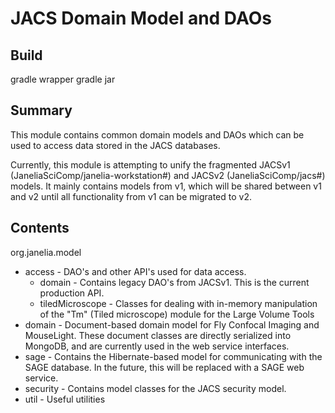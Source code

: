 # JACS Domain Model and DAOs

## Build

gradle wrapper 
gradle jar

## Summary

This module contains common domain models and DAOs which can be used to access data stored in the JACS databases.

Currently, this module is attempting to unify the fragmented JACSv1 (JaneliaSciComp/janelia-workstation#) and JACSv2 (JaneliaSciComp/jacs#) models. It mainly contains models from v1, which will be shared between v1 and v2 until all functionality from v1 can be migrated to v2. 

## Contents

org.janelia.model
* access - DAO's and other API's used for data access.
    * domain - Contains legacy DAO's from JACSv1. This is the current production API.
    * tiledMicroscope - Classes for dealing with in-memory manipulation of the "Tm" (Tiled microscope) module for the Large Volume Tools
* domain - Document-based domain model for Fly Confocal Imaging and MouseLight. These document classes are directly serialized into MongoDB, and are currently used in the web service interfaces.
* sage - Contains the Hibernate-based model for communicating with the SAGE database. In the future, this will be replaced with a SAGE web service.
* security - Contains model classes for the JACS security model.
* util - Useful utilities

